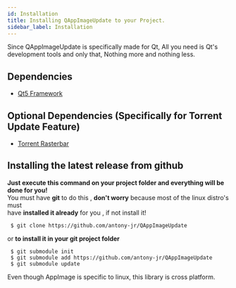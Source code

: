 ```yaml
---
id: Installation
title: Installing QAppImageUpdate to your Project.
sidebar_label: Installation
---
```


Since QAppImageUpdate is specifically made for Qt, All you need is Qt's development tools
and only that, Nothing more and nothing less.

## Dependencies

* [Qt5 Framework](https://qt.io)


## Optional Dependencies (Specifically for Torrent Update Feature)

* [Torrent Rasterbar](https://libtorrent.org)


## Installing the latest release from github

**Just execute this command on your project folder and everything will be done for you!**   
You must have **git** to do this , **don't worry** because most of the linux distro's must   
have **installed it already** for you , if not install it!

```
 $ git clone https://github.com/antony-jr/QAppImageUpdate
```

or **to install it in your git project folder**

```
 $ git submodule init
 $ git submodule add https://github.com/antony-jr/QAppImageUpdate
 $ git submodule update
```

Even though AppImage is specific to linux, this library is cross platform.
